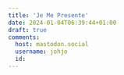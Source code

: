 ```yaml
---
title: 'Je Me Presente'
date: 2024-01-04T06:39:44+01:00
draft: true
comments:
  host: mastodon.social
  username: johjo
  id: 
---
```


